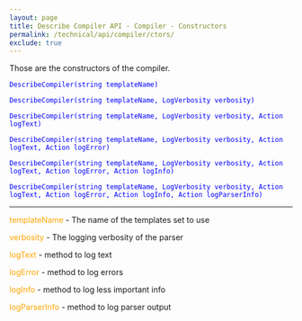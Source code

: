 ```yaml
---
layout: page
title: Describe Compiler API - Compiler - Constructors
permalink: /technical/api/compiler/ctors/
exclude: true
---
```

Those are the constructors of the compiler.

<span style="color:blue">```DescribeCompiler(string templateName)```</span><br>

<span style="color:blue">```DescribeCompiler(string templateName, LogVerbosity verbosity)```</span><br>

<span style="color:blue">```DescribeCompiler(string templateName, LogVerbosity verbosity, Action logText)```</span><br>

<span style="color:blue">```DescribeCompiler(string templateName, LogVerbosity verbosity, Action logText, Action logError)```</span><br>

<span style="color:blue">```DescribeCompiler(string templateName, LogVerbosity verbosity, Action logText, Action logError, Action logInfo)```</span><br>

<span style="color:blue">```DescribeCompiler(string templateName, LogVerbosity verbosity, Action logText, Action logError, Action logInfo, Action logParserInfo)```</span><br>

<hr>

<span style="color:orange">templateName</span> - The name of the templates set to use<br>

<span style="color:orange">verbosity</span> - The logging verbosity of the parser<br>

<span style="color:orange">logText</span> - method to log text<br>

<span style="color:orange">logError</span> - method to log errors<br>

<span style="color:orange">logInfo</span> - method to log less important info<br>

<span style="color:orange">logParserInfo</span> - method to log parser output<br>